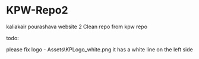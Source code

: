 # KPW-Repo2
kaliakair pourashava website 2
Clean repo from kpw repo



todo:


  please fix logo - Assets\KPLogo_white.png
    it has a white line on the left side
  
  